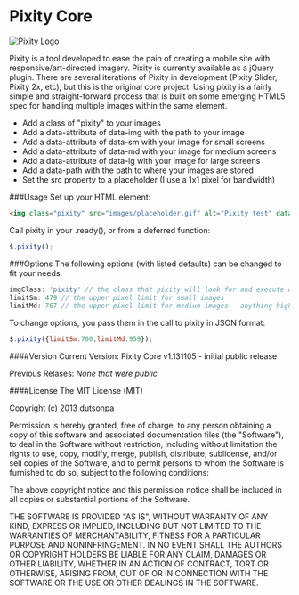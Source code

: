 Pixity Core
======
![Pixity Logo](https://github.com/dutsonpa/pixity/blob/master/images/logo.png?raw=true "Pixity - responsive image replacement utility")

Pixity is a tool developed to ease the pain of creating a mobile site with responsive/art-directed imagery. Pixity is currently available as a jQuery plugin. There are several iterations of Pixity in development (Pixity Slider, Pixity 2x, etc), but this is the original core project. Using pixity is a fairly simple and straight-forward process that is built on some emerging HTML5 spec for handling multiple images within the same element.
+   Add a class of "pixity" to your images
+   Add a data-attribute of data-img with the path to your image
+   Add a data-attribute of data-sm with your image for small screens
+   Add a data-attribute of data-md with your image for medium screens
+   Add a data-attribute of data-lg with your image for large screens
+   Add a data-path with the path to where your images are stored
+   Set the src property to a placeholder (I use a 1x1 pixel for bandwidth)

###Usage
Set up your HTML element:
```html
<img class="pixity" src="images/placeholder.gif" alt="Pixity test" data-path="images/" data-sm="small.png" data-md="medium.png" data-lg="large.png" />
```

Call pixity in your .ready(), or from a deferred function:
```javascript
$.pixity();
```
###Options
The following options (with listed defaults) can be changed to fit your needs.
```javascript
imgClass: 'pixity' // the class that pixity will look for and execute on
limitSm: 479 // the upper pixel limit for small images
limitMd: 767 // the upper pixel limit for medium images - anything higher loads the large image
```
To change options, you pass them in the call to pixity in JSON format:
```javascript
$.pixity({limitSm:700,limitMd:959});
```

####Version
Current Version:
Pixity Core v1.131105 - initial public release

Previous Relases:
*None that were public*

####License
The MIT License (MIT)

Copyright (c) 2013 dutsonpa

Permission is hereby granted, free of charge, to any person obtaining a copy
of this software and associated documentation files (the "Software"), to deal
in the Software without restriction, including without limitation the rights
to use, copy, modify, merge, publish, distribute, sublicense, and/or sell
copies of the Software, and to permit persons to whom the Software is
furnished to do so, subject to the following conditions:

The above copyright notice and this permission notice shall be included in
all copies or substantial portions of the Software.

THE SOFTWARE IS PROVIDED "AS IS", WITHOUT WARRANTY OF ANY KIND, EXPRESS OR
IMPLIED, INCLUDING BUT NOT LIMITED TO THE WARRANTIES OF MERCHANTABILITY,
FITNESS FOR A PARTICULAR PURPOSE AND NONINFRINGEMENT. IN NO EVENT SHALL THE
AUTHORS OR COPYRIGHT HOLDERS BE LIABLE FOR ANY CLAIM, DAMAGES OR OTHER
LIABILITY, WHETHER IN AN ACTION OF CONTRACT, TORT OR OTHERWISE, ARISING FROM,
OUT OF OR IN CONNECTION WITH THE SOFTWARE OR THE USE OR OTHER DEALINGS IN
THE SOFTWARE.